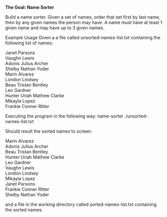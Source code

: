 <b>The Goal: Name Sorter</b>

Build a name sorter. Given a set of names, order that set first by last name, then by any given names the person may have. A name must have at least 1 given name
and may have up to 3 given names.

Example Usage
Given a a file called unsorted-names-list.txt containing the following list of names:

Janet Parsons</br>
Vaughn Lewis</br>
Adonis Julius Archer</br>
Shelby Nathan Yoder</br>
Marin Alvarez</br>
London Lindsey</br>
Beau Tristan Bentley</br>
Leo Gardner</br>
Hunter Uriah Mathew Clarke</br>
Mikayla Lopez</br>
Frankie Conner Ritter</br>

Executing the program in the following way: name-sorter ./unsorted-names-list.txt

Should result the sorted names to screen:

Marin Alvarez</br>
Adonis Julius Archer</br>
Beau Tristan Bentley</br>
Hunter Uriah Mathew Clarke</br>
Leo Gardner</br>
Vaughn Lewis</br>
London Lindsey</br>
Mikayla Lopez</br>
Janet Parsons</br>
Frankie Conner Ritter</br>
Shelby Nathan Yoder</br>

and a file in the working directory called sorted-names-list.txt containing the sorted names.
